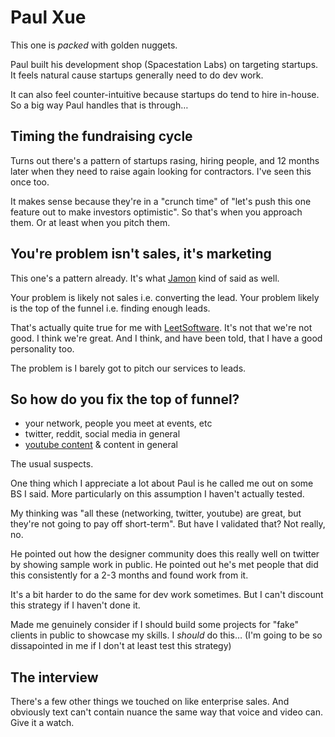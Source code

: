 # Paul Xue

This one is *packed* with golden nuggets.

Paul built his development shop (Spacestation Labs) on targeting startups.
It feels natural cause startups generally need to do dev work.

It can also feel counter-intuitive because startups do tend to hire in-house.
So a big way Paul handles that is through…

## Timing the fundraising cycle

Turns out there's a pattern of startups rasing, hiring people, and 12 months later when they need to raise again looking for contractors.
I've seen this once too.

It makes sense because they're in a "crunch time" of "let's push this one feature out to make investors optimistic".
So that's when you approach them.
Or at least when you pitch them.

## You're problem isn't sales, it's marketing

This one's a pattern already.
It's what [Jamon](https://alexlazar.dev/on-consulting-with-jamon-holmgren/) kind of said as well.

Your problem is likely not sales i.e. converting the lead.
Your problem likely is the top of the funnel i.e. finding enough leads.

That's actually quite true for me with [LeetSoftware](https://leetsoftware.com/).
It's not that we're not good.
I think we're great.
And I think, and have been told, that I have a good personality too.

The problem is I barely got to pitch our services to leads.

## So how do you fix the top of funnel?

- your network, people you meet at events, etc
- twitter, reddit, social media in general
- [youtube content](https://x.com/dabit3/status/1848725955813970353) & content in general

The usual suspects.

One thing which I appreciate a lot about Paul is he called me out on some BS I said.
More particularly on this assumption I haven't actually tested.

My thinking was "all these (networking, twitter, youtube) are great, but they're not going to pay off short-term".
But have I validated that?
Not really, no.

He pointed out how the designer community does this really well on twitter by showing sample work in public.
He pointed out he's met people that did this consistently for a 2-3 months and found work from it.

It's a bit harder to do the same for dev work sometimes.
But I can't discount this strategy if I haven't done it.

Made me genuinely consider if I should build some projects for "fake" clients in public to showcase my skills.
I *should* do this…
(I'm going to be so dissapointed in me if I don't at least test this strategy)

## The interview

There's a few other things we touched on like enterprise sales.
And obviously text can't contain nuance the same way that voice and video can.
Give it a watch.
